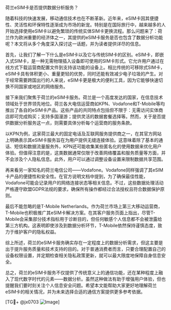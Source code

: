 荷兰eSIM卡是否提供数据分析服务？

随着科技的快速发展，移动通信技术也在不断革新。近年来，eSIM卡因其便捷性、灵活性和环保特性逐渐成为市场的新宠。特别是在国际旅行中，越来越多的人开始选择使用eSIM卡以避免繁琐的传统实体SIM卡更换流程。那么问题来了：荷兰作为欧洲重要的经济体之一，其提供的eSIM卡服务是否也包含了数据分析功能呢？本文将从多个角度深入探讨这一话题，并为读者提供详尽的信息。

首先，让我们了解一下什么是eSIM卡以及它与传统SIM卡的区别。eSIM卡，即嵌入式SIM卡，是一种无需物理插入设备即可使用的SIM卡形式。它允许用户通过在线方式下载运营商配置文件到支持该功能的设备上。相比传统的可移除式SIM卡，eSIM卡具有体积更小、重量更轻的优势，同时还能有效减少电子垃圾的产生。对于经常需要跨国出行的人来说，eSIM卡更是极大的便利工具，因为它能够快速切换不同国家或地区的网络服务。

接下来我们聚焦于荷兰的eSIM卡服务。荷兰是一个高度发达的国家，在信息技术领域处于世界领先地位。荷兰各大电信运营商如KPN、Vodafone和T-Mobile等均推出了各自的eSIM卡产品。这些产品的共同特点包括但不限于：无需访问实体商店即可完成购买；支持多国漫游；提供灵活的数据套餐选择等。然而，关于是否提供数据分析服务这一点，则需要具体分析每个运营商的服务条款。

以KPN为例，这家荷兰最大的固定电话及互联网服务提供商之一，在其官方网站上明确表示其eSIM卡服务旨在为用户提供无缝连接体验。这意味着除了基本的通话、短信和数据流量服务外，KPN还可能收集某些匿名化的使用数据来优化用户体验。但值得注意的是，这类数据通常仅限于改善网络覆盖和服务质量等方面，并不会涉及个人隐私信息。此外，用户可以通过调整设备设置来限制数据共享范围。

再来看另一家知名的荷兰电信公司——Vodafone。Vodafone同样强调了其eSIM卡产品的便捷性和安全性。在官方说明文档中提到，为了确保最佳性能，Vodafone可能会记录用户的网络连接状态等相关信息。不过，这些数据处理活动严格遵守欧盟GDPR法规的要求，确保所有操作都经过合法授权且符合数据保护原则。

最后不能忽略的是T-Mobile Netherlands。作为荷兰市场上第三大移动运营商，T-Mobile也积极推广其eSIM卡解决方案。在其客户服务页面上指出，尽管T-Mobile会采集部分技术指标用于诊断目的，但任何敏感个人信息都不会被泄露给第三方机构。这表明即使涉及到数据分析环节，T-Mobile依然保持谨慎态度，致力于维护客户的隐私权益。

综上所述，荷兰的eSIM卡服务确实存在一定程度上的数据分析需求，但这主要是出于提升服务质量和技术支持的目的。对于普通消费者而言，只要合理配置自己的设备权限设置，并定期检查相关隐私政策更新，就可以最大限度地保障自身信息安全。

总之，荷兰的eSIM卡服务不仅提供了传统意义上的通信功能，还在某种程度上融入了现代数字时代的元素——数据分析。虽然这种做法有助于增强用户体验，但也提醒我们要时刻关注个人信息安全问题。希望本文能帮助大家更好地理解荷兰eSIM卡的相关情况，并为未来选择合适的通信方案提供更多参考依据。

[TG💪+ @jx0703 ![Image](https://github.com/user-attachments/assets/dbca1d08-cadb-493c-b0ec-ad6f7a83f270)]